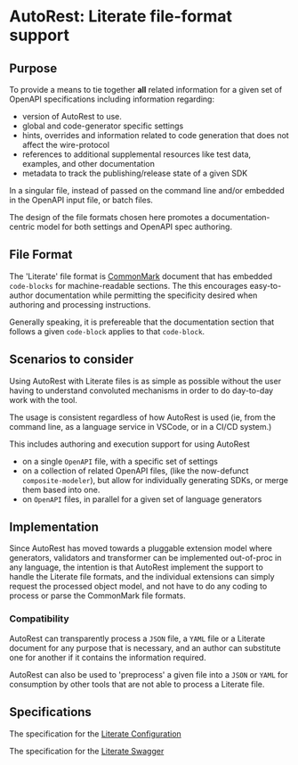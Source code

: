 # AutoRest: Literate file-format support

## Purpose

To provide a means to tie together **all** related information for a given set of OpenAPI specifications including information regarding:

- version of AutoRest to use.
- global and code-generator specific settings 
- hints, overrides and information related to code generation that does not affect the wire-protocol 
- references to additional supplemental resources like test data, examples, and other documentation
- metadata to track the publishing/release state of a given SDK

In a singular file, instead of passed on the command line and/or embedded in the OpenAPI input file, or batch files.

The design of the file formats chosen here promotes a documentation-centric model for both settings and OpenAPI spec authoring.

## File Format
The 'Literate' file format is [CommonMark](http://spec.commonmark.org/) document that has embedded `code-blocks`
for machine-readable sections. The this encourages easy-to-author documentation while permitting the specificity 
desired when authoring and processing instructions.

Generally speaking, it is prefereable that the documentation section that follows a given `code-block` applies to that `code-block`.

## Scenarios to consider
Using AutoRest with Literate files is as simple as possible without the user having to understand convoluted mechanisms in order to do day-to-day work with the tool.

The usage is consistent regardless of how AutoRest is used (ie, from the command line, as a language service in VSCode, or in a CI/CD system.) 

This includes authoring and execution support for using AutoRest
- on a single `OpenAPI` file, with a specific set of settings 
- on a collection of related OpenAPI files, (like the now-defunct `composite-modeler`), but allow for individually generating SDKs, or merge them based into one.
- on `OpenAPI` files, in parallel for a given set of language generators 

## Implementation
Since AutoRest has moved towards a pluggable extension model where generators, validators and transformer can be implemented out-of-proc in any language, the intention is that AutoRest implement the support to handle the Literate 
file formats, and the individual extensions can simply request the processed object model, and not have to do any coding to process or parse the CommonMark file formats. 

### Compatibility
AutoRest can transparently process a `JSON` file, a `YAML` file or a Literate document for any purpose that is necessary, and an author can substitute one for another if it contains the information required. 

AutoRest can also be used to 'preprocess' a given file into a `JSON` or `YAML` for consumption by other tools that are not able to process a Literate file.

## Specifications
  The specification for the [Literate Configuration](./configuration.md)

  The specification for the [Literate Swagger](./literate-swagger.md)
  